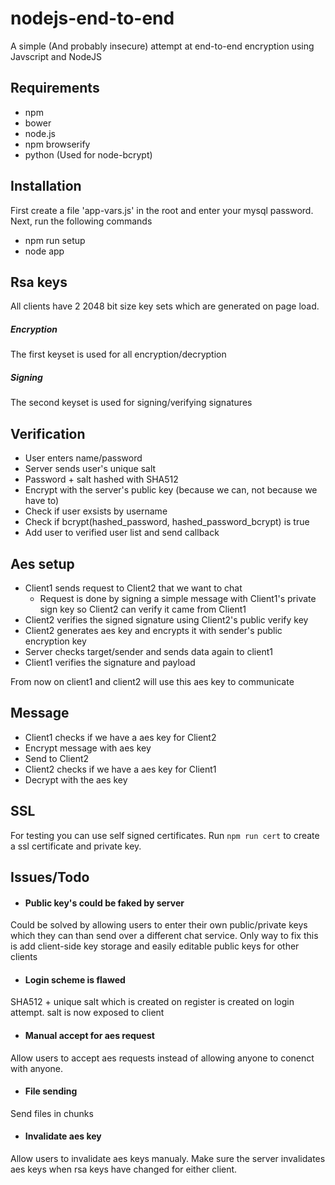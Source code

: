 # nodejs-end-to-end
A simple (And probably insecure) attempt at end-to-end encryption using Javscript and NodeJS

## Requirements
- npm 
- bower
- node.js
- npm browserify 
- python (Used for node-bcrypt)

## Installation 
First create a file 'app-vars.js' in the root and enter your mysql password. Next, run the following commands

- npm run setup 
- node app

## Rsa keys
All clients have 2 2048 bit size key sets which are generated on page load. 
##### Encryption
The first keyset is used for all encryption/decryption
##### Signing
The second keyset is used for signing/verifying signatures

## Verification 
- User enters name/password
- Server sends user's unique salt
- Password + salt hashed with SHA512 
- Encrypt with the server's public key (because we can, not because we have to)
- Check if user exsists by username
- Check if bcrypt(hashed_password, hashed_password_bcrypt) is true
- Add user to verified user list and send callback

## Aes setup
- Client1 sends request to Client2 that we want to chat
  -  Request is done by signing a simple message with Client1's private sign key so Client2 can verify it came from Client1
- Client2 verifies the signed signature using Client2's public verify key
- Client2 generates aes key and encrypts it with sender's public encryption key
- Server checks target/sender and sends data again to client1
- Client1 verifies the signature and payload

From now on client1 and client2 will use this aes key to communicate

## Message 
- Client1 checks if we have a aes key for Client2
- Encrypt message with aes key
- Send to Client2
- Client2 checks if we have a aes key for Client1
- Decrypt with the aes key

## SSL
For testing you can use self signed certificates. Run `npm run cert` to create a ssl certificate and private key.

## Issues/Todo

- #### Public key's could be faked by server
Could be solved by allowing users to enter their own public/private keys which they can than send over a different chat service. 
Only way to fix this is add client-side key storage and easily editable public keys for other clients

- #### Login scheme is flawed
SHA512 + unique salt which is created on register is created on login attempt. salt is now exposed to client

- #### Manual accept for aes request
Allow users to accept aes requests instead of allowing anyone to conenct with anyone.

- #### File sending
Send files in chunks

- #### Invalidate aes key
Allow users to invalidate aes keys manualy. Make sure the server invalidates aes keys when rsa keys have changed for either client.
